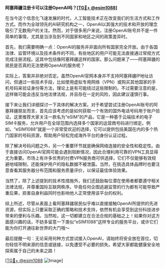 **阿塞拜疆注册卡可以注册OpenAI吗？[[TG💪+ @esim1088](https://t.me/s/esim1088)]**

在当今这个信息化飞速发展的时代，人工智能技术正在改变我们的生活方式和工作方式。而作为全球领先的AI研究机构之一，OpenAI以其强大的技术和开放的理念吸引了无数用户的关注。然而，对于很多用户来说，注册OpenAI账号并不是一件简单的事情，尤其是当涉及到不同国家和地区之间的政策差异时。

首先，我们需要明确一点：OpenAI的服务并非面向所有国家完全开放。由于各国法律、监管环境以及技术条件的不同，有些地区的用户可能无法直接通过常规方式完成注册流程。这其中包括像阿塞拜疆这样的国家。那么问题来了——阿塞拜疆的居民是否真的无法使用OpenAI的服务呢？

实际上，答案并非绝对否定。虽然OpenAI官网本身并不支持阿塞拜疆IP地址访问，但通过一些技术手段，比如使用虚拟专用网络（VPN）或购买其他国家的手机号码来验证身份等方法，理论上是有可能绕过这些限制的。不过需要注意的是，这样做可能会违反当地法律法规，并且存在一定的风险，因此建议谨慎行事。

接下来让我们详细探讨一下具体的解决方案。对于希望尝试注册OpenAI账号的阿塞拜疆朋友而言，首先应该考虑的是如何获取一个有效的国外电话号码用于账户验证。这里推荐大家关注一款名为“eSIM”的产品，它是一种基于云端技术的电子SIM卡服务，允许用户在全球范围内选择多个国家的运营商号码进行绑定。例如，“eSIM1088”就是一个非常受欢迎的选择，它可以提供包括美国在内的多个热门国家的号码资源，帮助用户轻松完成海外平台的身份认证过程。

除了解决号码问题之外，另一个重要环节就是确保网络连接的安全性和稳定性。由于直接访问OpenAI官网可能会遇到阻断情况，因此合理利用可靠的VPN工具显得尤为重要。市场上有许多优秀的付费VPN服务商可供选择，它们不仅能够有效规避地域限制，还能保护用户的隐私数据不被泄露。当然，在挑选具体品牌时也要注意查看其服务器分布范围和服务质量评价，以保证最佳体验效果。

当然了，除了上述提到的技术性措施外，我们还鼓励每位潜在使用者都要遵守相关法律法规，并尊重国际互联网秩序。毕竟任何企图逃避监管的行为都有可能导致严重后果，损害自身利益同时也影响他人正常使用该平台的权利。

综上所述，尽管从表面上看阿塞拜疆居民似乎难以直接接触OpenAI所提供的先进资源，但实际上只要采取正确的策略和技术支持，依然有机会享受到这份科技进步带来的便利与乐趣。当然啦，这一切都建立在合法合规的基础之上！如果你对这方面感兴趣的话，不妨多留意一下类似“eSIM1088”这样专业的服务平台，或许它们能为你打开通往新世界的大门哦～

最后提醒一句：无论采用何种方式尝试接入OpenAI，请始终将安全放在首位，切勿轻信不明来源的信息或链接，以免遭受不必要的损失。希望大家都能健康安全地探索属于自己的未来之路！

[[TG💪+ @esim1088](https://t.me/s/esim1088) ![Image](https://i.postimg.cc/4NQfJmqS/Snipaste-2025-05-13-00-14-12.png)]